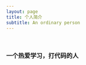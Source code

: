 ```yaml
---
layout: page
title: 个人简介
subtitle: An ordinary person
---
```


<span style="float: right; "><a href="{{ '/assets/resume.pdf' | prepend: site.baseurl }}"><strong></strong></a> </span>
<br>

###  一个热爱学习，打代码的人